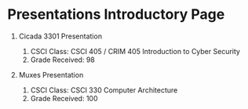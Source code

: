 # Presentations Introductory Page
  1. Cicada 3301 Presentation
      1. CSCI Class: CSCI 405 / CRIM 405 Introduction to Cyber Security
      2. Grade Received: 98
      
  2. Muxes Presentation
      1. CSCI Class: CSCI 330 Computer Architecture
      2. Grade Received: 100
